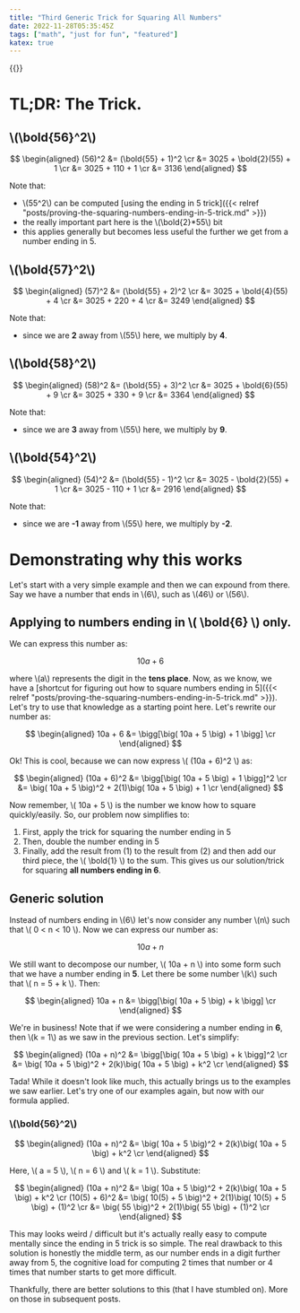 ```yaml
---
title: "Third Generic Trick for Squaring All Numbers"
date: 2022-11-28T05:35:45Z
tags: ["math", "just for fun", "featured"]
katex: true
---
```


{{<toc>}}

# TL;DR: The Trick.

## \\(\bold{56}^2\\)

$$
\begin{aligned}
(56)^2 &= (\bold{55} + 1)^2 \cr
	 	 &= 3025 + \bold{2}(55) + 1 \cr
	 	 &= 3025 + 110 + 1 \cr
	 	 &= 3136
\end{aligned}
$$

Note that:

* \\(55^2\\) can be computed [using the ending in 5 trick]({{< relref "posts/proving-the-squaring-numbers-ending-in-5-trick.md" >}})
* the really important part here is the \\(\bold{2}*55\\) bit
* this applies generally but becomes less useful the further we get from a number ending in 5.


## \\(\bold{57}^2\\)
$$
\begin{aligned}
(57)^2 &= (\bold{55} + 2)^2 \cr
	 	 &= 3025 + \bold{4}(55) + 4 \cr
	 	 &= 3025 + 220 + 4 \cr
	 	 &= 3249
\end{aligned}
$$

Note that:

* since we are **2** away from \\(55\\) here, we multiply by **4**.

## \\(\bold{58}^2\\)
$$
\begin{aligned}
(58)^2 &= (\bold{55} + 3)^2 \cr
	 	 &= 3025 + \bold{6}(55) + 9 \cr
	 	 &= 3025 + 330 + 9 \cr
	 	 &= 3364
\end{aligned}
$$

Note that:

* since we are **3** away from \\(55\\) here, we multiply by **9**.

## \\(\bold{54}^2\\)
$$
\begin{aligned}
(54)^2 &= (\bold{55} - 1)^2 \cr
	 	 &= 3025 - \bold{2}(55) + 1 \cr
	 	 &= 3025 - 110 + 1 \cr
	 	 &= 2916
\end{aligned}
$$

Note that:

* since we are **-1** away from \\(55\\) here, we multiply by **-2**.

# Demonstrating why this works

Let's start with a very simple example and then we can expound from there. Say we have a number that ends in \\(6\\), such as \\(46\\) or \\(56\\).

## Applying to numbers ending in \\( \bold{6} \\) only.

We can express this number as:

$$
10a + 6
$$

where \\(a\\) represents the digit in the **tens place**. Now, as we know, we have a [shortcut for figuring out how to square numbers ending in 5]({{< relref "posts/proving-the-squaring-numbers-ending-in-5-trick.md" >}}). Let's try to use that knowledge as a starting point here. Let's rewrite our number as:

$$
\begin{aligned}
10a + 6 &= \bigg[\big( 10a + 5 \big) + 1 \bigg] \cr
\end{aligned}
$$

Ok! This is cool, because we can now express \\( (10a + 6)^2 \\) as:

$$
\begin{aligned}
(10a + 6)^2 &= \bigg[\big( 10a + 5 \big) + 1 \bigg]^2 \cr
		    &= \big( 10a + 5 \big)^2 + 2(1)\big( 10a + 5 \big) + 1 \cr
\end{aligned}
$$

Now remember, \\( 10a + 5 \\) is the number we know how to square quickly/easily. So, our problem now simplifies to:

1. First, apply the trick for squaring the number ending in 5
2. Then, double the number ending in 5
3. Finally, add the result from (1) to the result from (2) and then add our third piece, the \\( \bold{1} \\) to the sum. This gives us our solution/trick for squaring **all numbers ending in 6**.

## Generic solution

Instead of numbers ending in \\(6\\) let's now consider any number \\(n\\) such that \\( 0 < n < 10 \\). Now we can express our number as:

$$
10a + n
$$

We still want to decompose our number, \\( 10a + n \\) into some form such that we have a number ending in **5**. Let there be some number \\(k\\) such that \\( n = 5 + k \\). Then:

$$
\begin{aligned}
10a + n &= \bigg[\big( 10a + 5 \big) + k \bigg] \cr
\end{aligned}
$$

We're in business! Note that if we were considering a number ending in **6**, then \\(k = 1\\) as we saw in the previous section. Let's simplify:

$$
\begin{aligned}
(10a + n)^2 &= \bigg[\big( 10a + 5 \big) + k \bigg]^2 \cr
		    &= \big( 10a + 5 \big)^2 + 2(k)\big( 10a + 5 \big) + k^2 \cr
\end{aligned}
$$

Tada! While it doesn't look like much, this actually brings us to the examples we saw earlier. Let's try one of our examples again, but now with our formula applied.

### \\(\bold{56}^2\\)

$$
\begin{aligned}
(10a + n)^2 &= \big( 10a + 5 \big)^2 + 2(k)\big( 10a + 5 \big) + k^2 \cr
\end{aligned}
$$

Here, \\( a = 5 \\), \\( n = 6 \\) and \\( k = 1 \\). Substitute:

$$
\begin{aligned}
(10a + n)^2 	&= \big( 10a + 5 \big)^2 + 2(k)\big( 10a + 5 \big) + k^2 \cr
(10(5) + 6)^2 	&= \big( 10(5) + 5 \big)^2 + 2(1)\big( 10(5) + 5 \big) + (1)^2 \cr
				&= \big( 55 \big)^2 + 2(1)\big( 55 \big) + (1)^2 \cr
\end{aligned}
$$

This may looks weird / difficult but it's actually really easy to compute mentally since the ending in 5 trick is so simple. The real drawback to this solution is honestly the middle term, as our number ends in a digit further away from 5, the cognitive load for computing 2 times that number or 4 times that number starts to get more difficult.

Thankfully, there are better solutions to this (that I have stumbled on). More on those in subsequent posts.